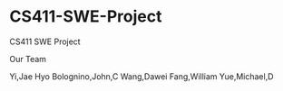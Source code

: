 # CS411-SWE-Project
CS411 SWE Project

Our Team

Yi,Jae Hyo
Bolognino,John,C
Wang,Dawei 
Fang,William
Yue,Michael,D 



